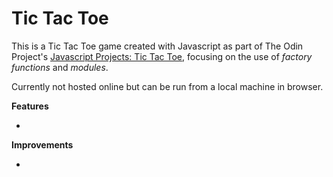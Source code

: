 # Tic Tac Toe

This is a Tic Tac Toe game created with Javascript as part of The Odin Project's [Javascript Projects: Tic Tac Toe](https://www.theodinproject.com/lessons/node-path-javascript-tic-tac-toe), focusing on the use of *factory functions* and *modules*.

Currently not hosted online but can be run from a local machine in browser.

**Features**

*

**Improvements**

*

